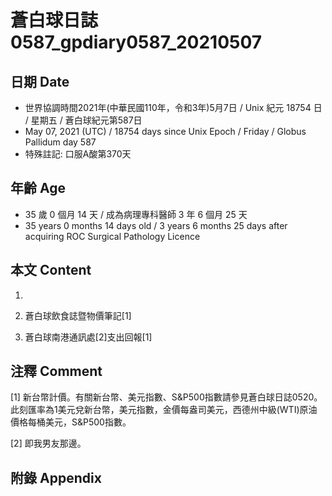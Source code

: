 [_metadata_:encoding]: - "utf-8"
[_metadata_:language]: - "zh-Hant-TW"
[_metadata_:fileformat]: - "markdown"
[_metadata_:MIME_type]: - "text/plain"
[_metadata_:markdown_version]: - "commonmark version 0.29"
[_metadata_:markdown_spec]: - "https://spec.commonmark.org/0.29/"

# 蒼白球日誌0587_gpdiary0587_20210507 #

## 日期 Date ##

* 世界協調時間2021年(中華民國110年，令和3年)5月7日 / Unix 紀元 18754 日 / 星期五 / 蒼白球紀元第587日
* May 07, 2021 (UTC) / 18754 days since Unix Epoch / Friday / Globus Pallidum day 587
* 特殊註記: 口服A酸第370天

## 年齡 Age ##

* 35 歲 0 個月 14 天 / 成為病理專科醫師 3 年 6 個月 25 天
* 35 years 0 months 14 days old / 3 years 6 months 25 days after acquiring ROC Surgical Pathology Licence

## 本文 Content ##

1. 

    
2. 蒼白球飲食誌暨物價筆記[1]

    
3. 蒼白球南港通訊處[2]支出回報[1]

    

## 注釋 Comment ##

[1] 新台幣計價。有關新台幣、美元指數、S&P500指數請參見蒼白球日誌0520。此刻匯率為1美元兌新台幣，美元指數，金價每盎司美元，西德州中級(WTI)原油價格每桶美元，S&P500指數。


[2] 即我男友那邊。



## 附錄 Appendix ##

